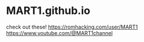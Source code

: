 # MART1.github.io
check out these!
https://romhacking.com/user/MART1 https://www.youtube.com/@MART1channel
